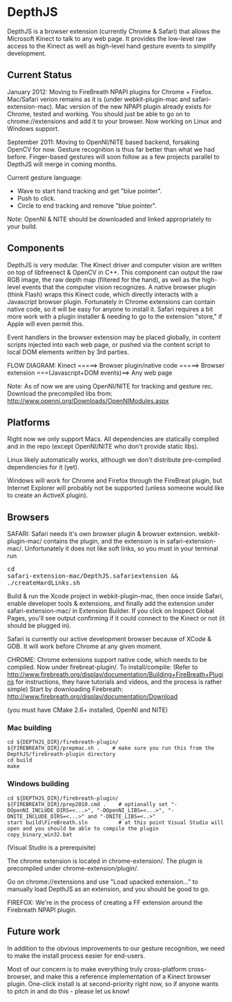 DepthJS
=======
DepthJS is a browser extension (currently Chrome & Safari) that allows the Microsoft Kinect to talk to any web page. It provides the low-level raw access to the Kinect as well as high-level hand gesture events to simplify development.

Current Status
--------------
January 2012:
Moving to FireBreath NPAPI plugins for Chrome + Firefox. Mac/Safari verion remains as it is (under webkit-plugin-mac and safari-extension-mac).
Mac version of the new NPAPI plugin already exists for Chrome, tested and working. You should just be able to go on to chrome://extensions and add it to your browser. Now working on Linux and Windows support.

September 2011:
Moving to OpenNI/NITE based backend, forsaking OpenCV for now. Gesture recognition is thus far better than what we had before.
Finger-based gestures will soon follow as a few projects parallel to DepthJS will merge in coming months.

Current gesture language:
- Wave to start hand tracking and get "blue pointer".
- Push to click.
- Circle to end tracking and remove "blue pointer".

Note: OpenNI & NITE should be downloaded and linked appropriately to your build.

Components
----------
DepthJS is very modular. The Kinect driver and computer vision are written on top of libfreenect & OpenCV in C++. This component can output the raw RGB image, the raw depth map (filtered for the hand), as well as the high-level events that the computer vision recognizes. A native browser plugin (think Flash) wraps this Kinect code, which directly interacts with a Javascript browser plugin.  Fortunately in Chrome extensions can contain native code, so it will be easy for anyone to install it. Safari requires a bit more work with a plugin installer & needing to go to the extension "store," if Apple will even permit this.

Event handlers in the browser extension may be placed globally, in content scripts injected into each web page, or pushed via the content script to local DOM elements written by 3rd parties.

FLOW DIAGRAM:
Kinect =====> Browser plugin/native code =====> Browser extension ===(Javascript+DOM events)==> Any web page

Note: As of now we are using OpenNI/NITE for tracking and gesture rec. Download the precompiled libs from: 
http://www.openni.org/Downloads/OpenNIModules.aspx

Platforms
---------
Right now we only support Macs. All dependencies are statically compiled and in the repo (except OpenNI/NITE who don't provide static libs).

Linux likely automatically works, although we don't distribute pre-compiled dependencies for it (yet).

Windows will work for Chrome and Firefox through the FireBreat plugin, but Internet Explorer will probably not be supported (unless someone would like to create an ActiveX plugin).

Browsers
--------
SAFARI:
Safari needs it's own browser plugin & browser extension. webkit-plugin-mac/ contains the plugin, and the extension is in safari-extension-mac/. Unfortunately it does not like soft links, so you must in your terminal run <pre>cd safari-extension-mac/DepthJS.safariextension && ./createHardLinks.sh</pre> Build & run the Xcode project in webkit-plugin-mac, then once inside Safari, enable developer tools & extensions, and finally add the extension under safari-extension-mac/ in Extension Builder. If you click on Inspect Global Pages, you'll see output confirming if it could connect to the Kinect or not (it should be plugged in).

Safari is currently our active development browser because of XCode & GDB. It will work before Chrome at any given moment.

CHROME:
Chrome extensions support native code, which needs to be compiled. Now under firebreat-plugin/. 
To install/compile:  (Refer to http://www.firebreath.org/display/documentation/Building+FireBreath+Plugins for instructions, they have tutorials and videos, and the process is rather simple)
Start by downloading Firebreath: http://www.firebreath.org/display/documentation/Download

(you must have CMake 2.6+ installed, OpenNI and NITE)

### Mac building
	cd ${DEPTHJS_DIR}/firebreath-plugin/
	${FIREBREATH_DIR}/prepmac.sh .    # make sure you run this from the DepthJS/firebreath-plugin directory
	cd build
	make

### Windows building
	cd ${DEPTHJS_DIR}/firebreath-plugin/
	${FIREBREATH_DIR}/prep2010.cmd .	# optionally set "-DOpenNI_INCLUDE_DIRS=<...>", "-DOpenNI_LIBS=<...>", "-DNITE_INCLUDE_DIRS=<...>" and "-DNITE_LIBS=<..>"
	start build\FireBreath.sln			# at this point Visual Studio will open and you should be able to compile the plugin
	copy_binary_win32.bat

(Visual Studio is a prerequisite)

The chrome extension is located in chrome-extension/.
The plugin is precompiled under chrome-extension/plugin/.

Go on chrome://extensions and use "Load upacked extension..." to manually load DepthJS as an extension, and you should be good to go.

FIREFOX:
We're in the process of creating a FF extension around the Firebreath NPAPI plugin.

Future work
-----------
In addition to the obvious improvements to our gesture recognition, we need to make the install process easier for end-users.

Most of our concern is to make everything truly cross-platform cross-browser, and make this a reference implementation of a Kinect browser plugin.
One-click install is at second-priority right now, so if anyone wants to pitch in and do this - please let us know!
